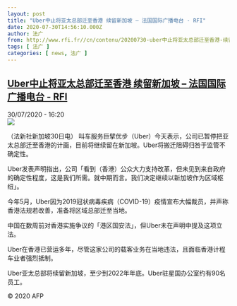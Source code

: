 ```yaml
---
layout: post
title: "Uber中止将亚太总部迁至香港 续留新加坡 – 法国国际广播电台 - RFI"
date: 2020-07-30T14:56:10.000Z
author: 法广
from: http://www.rfi.fr//cn/contenu/20200730-uber中止将亚太总部迁至香港-续留新加坡
tags: [ 法广 ]
categories: [ news, 法广 ]
---
```

<!--1596120970000-->
[Uber中止将亚太总部迁至香港 续留新加坡 – 法国国际广播电台 - RFI](http://www.rfi.fr//cn/contenu/20200730-uber%E4%B8%AD%E6%AD%A2%E5%B0%86%E4%BA%9A%E5%A4%AA%E6%80%BB%E9%83%A8%E8%BF%81%E8%87%B3%E9%A6%99%E6%B8%AF-%E7%BB%AD%E7%95%99%E6%96%B0%E5%8A%A0%E5%9D%A1)
------

<div>
<div>30/07/2020 - 16:20</div><img src="https://s.rfi.fr/media/display/d1f3c41c-d272-11ea-aa5d-005056bf87d6/w:310/p:16x9/eco0007b.200730222005.jpg"><div class="t-content__body u-clearfix"><div class="m-interstitial"></div><p>（法新社新加坡30日电）    叫车服务巨擘优步（Uber）今天表示，公司已暂停把亚太总部迁至香港的计画，目前将继续留在新加坡。Uber将搬迁阻碍归咎于监管不确定性。</p><p>    Uber发表声明指出，公司「看到（香港）公众大力支持改革，但未见到来自政府的确定性程度，这是我们所需。就中期而言。我们决定继续以新加坡作为区域枢纽」。</p><p>    今年5月，Uber因为2019冠状病毒疾病（COVID-19）疫情宣布大幅裁员，并声称香港法规若改善，准备将区域总部迁至当地。</p><p>    中国在数周前对香港实施争议的「港区国安法」，但Uber未在声明中提及这项立法。</p><p>    Uber在香港已营运多年，尽管这家公司的载客业务在当地违法，且面临香港计程车业者强烈抵制。</p><p>    Uber亚太总部将续留新加坡，至少到2022年年底。Uber驻星国办公室约有90名员工。</p><p class="t-copyright">© 2020 AFP</p>        </div>
</div>
